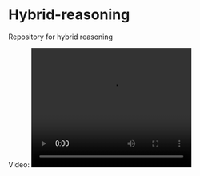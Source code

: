 # Hybrid-reasoning
Repository for hybrid reasoning


Video:
<video width="320" height="240" controls>
  <source src="[video.mov](https://youtu.be/vt5fpE0bzSY](https://github.com/Mehdiazarafza/Hybrid-reasoning/blob/main/Videos/Full-sun-common.mp4)https://youtu.be/vt5fpE0bzSY](https://github.com/Mehdiazarafza/Hybrid-reasoning/blob/main/Videos/Full-sun-common.mp4" type="video/mp4">
</video>


